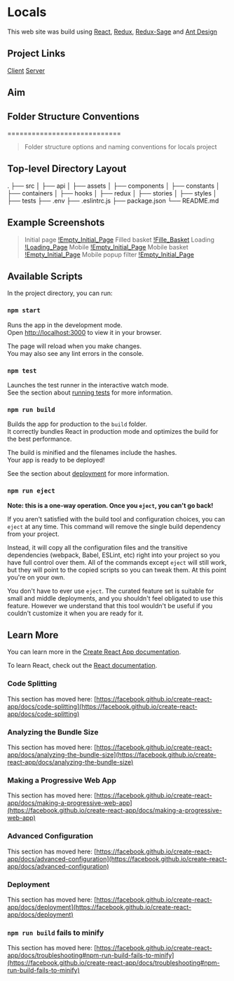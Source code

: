 # Locals

This web site was build using [React](https://tr.reactjs.org/), [Redux](https://redux.js.org/), [Redux-Sage](https://redux-saga.js.org/) and [Ant Design](https://ant.design/)

## Project Links

[Client](https://master.dgpvs6inlk5yw.amplifyapp.com/)
[Server](https://locals-backend.herokuapp.com/)

## Aim

## Folder Structure Conventions
============================

> Folder structure options and naming conventions for locals project

## Top-level Directory Layout

 .
    ├── src
    │   ├── api
    │   ├── assets
    │   ├── components
    │   ├── constants
    │   ├── containers
    │   ├── hooks
    │   ├── redux
    │   ├── stories
    │   ├── styles
    │   ├── tests
    ├── .env
    ├── .eslintrc.js
    ├── package.json
    └── README.md

## Example Screenshots

> Initial page
[!Empty_Initial_Page](/src/assets/github-images/empty_initial_page.png)
> Filled basket
[!Fille_Basket](/src/assets/github-images/filled_basket.png)
> Loading
[!Loading_Page](/src/assets/github-images/loading.png)
> Mobile
[!Empty_Initial_Page](/src/assets/github-images/mobile.png)
> Mobile basket
[!Empty_Initial_Page](/src/assets/github-images/mobile_basket.png)
> Mobile popup filter
[!Empty_Initial_Page](/src/assets/github-images/mobile_filter_options.png)


## Available Scripts

In the project directory, you can run:

### `npm start`

Runs the app in the development mode.\
Open [http://localhost:3000](http://localhost:3000) to view it in your browser.

The page will reload when you make changes.\
You may also see any lint errors in the console.

### `npm test`

Launches the test runner in the interactive watch mode.\
See the section about [running tests](https://facebook.github.io/create-react-app/docs/running-tests) for more information.

### `npm run build`

Builds the app for production to the `build` folder.\
It correctly bundles React in production mode and optimizes the build for the best performance.

The build is minified and the filenames include the hashes.\
Your app is ready to be deployed!

See the section about [deployment](https://facebook.github.io/create-react-app/docs/deployment) for more information.

### `npm run eject`

**Note: this is a one-way operation. Once you `eject`, you can't go back!**

If you aren't satisfied with the build tool and configuration choices, you can `eject` at any time. This command will remove the single build dependency from your project.

Instead, it will copy all the configuration files and the transitive dependencies (webpack, Babel, ESLint, etc) right into your project so you have full control over them. All of the commands except `eject` will still work, but they will point to the copied scripts so you can tweak them. At this point you're on your own.

You don't have to ever use `eject`. The curated feature set is suitable for small and middle deployments, and you shouldn't feel obligated to use this feature. However we understand that this tool wouldn't be useful if you couldn't customize it when you are ready for it.

## Learn More

You can learn more in the [Create React App documentation](https://facebook.github.io/create-react-app/docs/getting-started).

To learn React, check out the [React documentation](https://reactjs.org/).

### Code Splitting

This section has moved here: [https://facebook.github.io/create-react-app/docs/code-splitting](https://facebook.github.io/create-react-app/docs/code-splitting)

### Analyzing the Bundle Size

This section has moved here: [https://facebook.github.io/create-react-app/docs/analyzing-the-bundle-size](https://facebook.github.io/create-react-app/docs/analyzing-the-bundle-size)

### Making a Progressive Web App

This section has moved here: [https://facebook.github.io/create-react-app/docs/making-a-progressive-web-app](https://facebook.github.io/create-react-app/docs/making-a-progressive-web-app)

### Advanced Configuration

This section has moved here: [https://facebook.github.io/create-react-app/docs/advanced-configuration](https://facebook.github.io/create-react-app/docs/advanced-configuration)

### Deployment

This section has moved here: [https://facebook.github.io/create-react-app/docs/deployment](https://facebook.github.io/create-react-app/docs/deployment)

### `npm run build` fails to minify

This section has moved here: [https://facebook.github.io/create-react-app/docs/troubleshooting#npm-run-build-fails-to-minify](https://facebook.github.io/create-react-app/docs/troubleshooting#npm-run-build-fails-to-minify)
